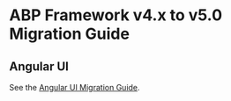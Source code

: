 # ABP Framework v4.x to v5.0 Migration Guide

## Angular UI

See the [Angular UI Migration Guide](Abp-5_0-Angular.md).
